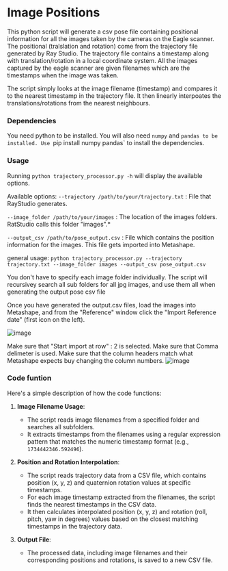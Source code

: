 # Image Positions
This python script will generate a csv pose file containing positional information for all the images taken by the cameras on the Eagle scanner.
The positional (tralslation and rotation) come from the trajectory file generated by Ray Studio. 
The trajectory file contains a timestamp along with translation/rotation in a local coordinate system.
All the images captured by the eagle scanner are given filenames which are the timestamps when the image was taken. 

The script simply looks at the image filename (timestamp) and compares it to the nearest timestamp in the trajectory file. It then linearly interpoates the translations/rotations from the nearest neighbours.

### Dependencies

You need python to be installed.
You will also need `numpy` and `pandas to be installed.
Use `pip install numpy pandas` to install the dependencies. 


### Usage
Running `python trajectory_processor.py -h` will display the available options.

Available options: 
`--trajectory /path/to/your/trajectory.txt` : File that RayStudio generates.

`--image_folder /path/to/your/images` : The location of the images folders. RatStudio calls this folder "images".*
  
`--output_csv /path/to/pose_output.csv` : File which contains the position information for the images. This file gets imported into Metashape.

general usage:
`python trajectory_processor.py --trajectory trajectory.txt --image_folder images --output_csv pose_output.csv`


You don't have to specify each image folder individually. The script will recursivey search all sub folders for all jpg images, and use them all when generating the output pose csv file

Once you have generated the output.csv files, load the images into Metashape, and from the "Reference" window click the "Import Reference date" (first icon on the left). 

![image](https://github.com/user-attachments/assets/54afb1c8-a7b5-4568-a4ed-5d67a550c98f)


Make sure that "Start import at row" : 2 is selected.
Make sure that Comma delimeter is used.
Make sure that the column headers match what Metashape expects buy changing the column numbers.
![image](https://github.com/user-attachments/assets/af8c1f4c-d34f-4ab7-8192-54d997487cbf)


### Code funtion

Here's a simple description of how the code functions:

1. __Image Filename Usage__:

   - The script reads image filenames from a specified folder and searches all subfolders.
   - It extracts timestamps from the filenames using a regular expression pattern that matches the numeric timestamp format (e.g., `1734442346.592496`).

2. __Position and Rotation Interpolation__:

   - The script reads trajectory data from a CSV file, which contains position (x, y, z) and quaternion rotation values at specific timestamps.
   - For each image timestamp extracted from the filenames, the script finds the nearest timestamps in the CSV data.
   - It then calculates interpolated position (x, y, z) and rotation (roll, pitch, yaw in degrees) values based on the closest matching timestamps in the trajectory data.

3. __Output File__:

   - The processed data, including image filenames and their corresponding positions and rotations, is saved to a new CSV file.
